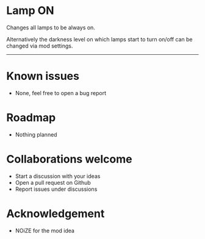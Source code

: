 # Lamp ON

Changes all lamps to be always on.

Alternatively the darkness level on which lamps start to turn on/off can be changed via mod settings.

---

# Known issues

-   None, feel free to open a bug report

# Roadmap

-   Nothing planned

# Collaborations welcome

-   Start a discussion with your ideas
-   Open a pull request on Github
-   Report issues under discussions

# Acknowledgement

-   NOiZE for the mod idea
